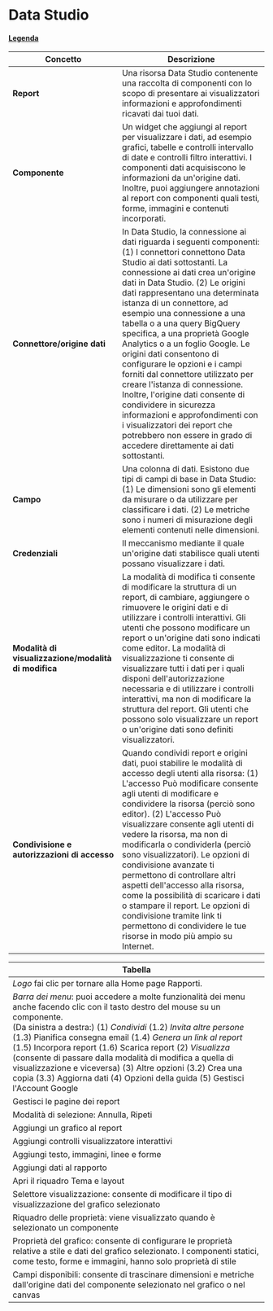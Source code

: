 # Data Studio

#### [Legenda](https://support.google.com/looker-studio/answer/9171315?hl=it&ref_topic=6267740#zippy=%2Cistruzioni)

| <b>Concetto<b> | <b>Descrizione<b> |
| - | - |
| <b>Report<b> | Una risorsa Data Studio contenente una raccolta di componenti con lo scopo di presentare ai visualizzatori informazioni e approfondimenti ricavati dai tuoi dati. |
| <b>Componente<b> | Un widget che aggiungi al report per visualizzare i dati, ad esempio grafici, tabelle e controlli intervallo di date e controlli filtro interattivi. I componenti dati acquisiscono le informazioni da un'origine dati. Inoltre, puoi aggiungere annotazioni al report con componenti quali testi, forme, immagini e contenuti incorporati. |
| <b>Connettore/origine dati<b> | In Data Studio, la connessione ai dati riguarda i seguenti componenti: (1) I connettori connettono Data Studio ai dati sottostanti. La connessione ai dati crea un'origine dati in Data Studio. (2) Le origini dati rappresentano una determinata istanza di un connettore, ad esempio una connessione a una tabella o a una query BigQuery specifica, a una proprietà Google Analytics o a un foglio Google. Le origini dati consentono di configurare le opzioni e i campi forniti dal connettore utilizzato per creare l'istanza di connessione. Inoltre, l'origine dati consente di condividere in sicurezza informazioni e approfondimenti con i visualizzatori dei report che potrebbero non essere in grado di accedere direttamente ai dati sottostanti. |
| <b>Campo<b> | Una colonna di dati. Esistono due tipi di campi di base in Data Studio: (1) Le dimensioni sono gli elementi da misurare o da utilizzare per classificare i dati. (2) Le metriche sono i numeri di misurazione degli elementi contenuti nelle dimensioni. |
| <b>Credenziali<b> | Il meccanismo mediante il quale un'origine dati stabilisce quali utenti possano visualizzare i dati. |
| <b>Modalità di visualizzazione/modalità di modifica<b> | La modalità di modifica ti consente di modificare la struttura di un report, di cambiare, aggiungere o rimuovere le origini dati e di utilizzare i controlli interattivi. Gli utenti che possono modificare un report o un'origine dati sono indicati come editor. La modalità di visualizzazione ti consente di visualizzare tutti i dati per i quali disponi dell'autorizzazione necessaria e di utilizzare i controlli interattivi, ma non di modificare la struttura del report. Gli utenti che possono solo visualizzare un report o un'origine dati sono definiti visualizzatori.
| <b>Condivisione e autorizzazioni di accesso<b> | Quando condividi report e origini dati, puoi stabilire le modalità di accesso degli utenti alla risorsa: (1) L'accesso Può modificare consente agli utenti di modificare e condividere la risorsa (perciò sono editor). (2) L'accesso Può visualizzare consente agli utenti di vedere la risorsa, ma non di modificarla o condividerla (perciò sono visualizzatori). Le opzioni di condivisione avanzate ti permettono di controllare altri aspetti dell'accesso alla risorsa, come la possibilità di scaricare i dati o stampare il report. Le opzioni di condivisione tramite link ti permettono di condividere le tue risorse in modo più ampio su Internet. |

|Tabella |
|-|  
| _Logo_ fai clic per tornare alla Home page Rapporti. |
| _Barra dei menu_: puoi accedere a molte funzionalità dei menu anche facendo clic con il tasto destro del mouse su un componente. <br> (Da sinistra a destra:) (1) _Condividi_ (1.2) _Invita altre persone_ (1.3) Pianifica consegna email (1.4) _Genera un link al report_ (1.5) Incorpora report (1.6) Scarica report (2) _Visualizza_ (consente di passare dalla modalità di modifica a quella di visualizzazione e viceversa) (3) Altre opzioni (3.2) Crea una copia (3.3) Aggiorna dati (4) Opzioni della guida (5) Gestisci l'Account Google |
| Gestisci le pagine dei report |
| Modalità di selezione: Annulla, Ripeti |
| Aggiungi un grafico al report |
| Aggiungi controlli visualizzatore interattivi |
| Aggiungi testo, immagini, linee e forme |
| Aggiungi dati al rapporto |
| Apri il riquadro Tema e layout | 
| Selettore visualizzazione: consente di modificare il tipo di visualizzazione del grafico selezionato |
| Riquadro delle proprietà: viene visualizzato quando è selezionato un componente |
| Proprietà del grafico: consente di configurare le proprietà relative a stile e dati del grafico selezionato. I componenti statici, come testo, forme e immagini, hanno solo proprietà di stile |
| Campi disponibili: consente di trascinare dimensioni e metriche dall'origine dati del componente selezionato nel grafico o nel canvas |

####
